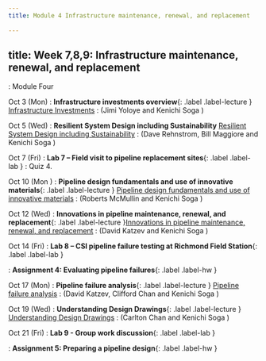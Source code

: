 ```yaml
---
title: Module 4 Infrastructure maintenance, renewal, and replacement
 
---
```

title: Week 7,8,9: Infrastructure maintenance, renewal, and replacement
---
: Module Four

Oct 3 (Mon) 
: **Infrastructure investments overview**{: .label .label-lecture } [Infrastructure Investments](/CivEng112/lectures/10-03) 
: (Jimi Yoloye and Kenichi Soga )

Oct 5 (Wed) 
: **Resilient System Design including Sustainability** [Resilient System Design including Sustainability](/CivEng112/lectures/10-05) 
: (Dave Rehnstrom, Bill Maggiore and Kenichi Soga )

Oct 7 (Fri) 
: **Lab 7 – Field visit to pipeline replacement sites**{: .label .label-lab } 
: Quiz 4.

Oct 10 (Mon ) 
: **Pipeline design fundamentals and use of innovative materials**{: .label .label-lecture } [Pipeline design fundamentals and use of innovative materials](/CivEng112/lectures/10-10) 
: (Roberts McMullin and Kenichi Soga )

Oct 12 (Wed) 
: **Innovations in pipeline maintenance, renewal, and replacement**{: .label .label-lecture }[Innovations in pipeline maintenance, renewal, and replacement](/CivEng112/lectures/10-12) 
: (David Katzev and Kenichi Soga )

Oct 14 (Fri) 
: **Lab 8 – CSI pipeline failure testing at Richmond Field Station**{: .label .label-lab }

: **Assignment 4: Evaluating pipeline failures**{: .label .label-hw }

Oct 17 (Mon) 
: **Pipeline failure analysis**{: .label .label-lecture } [Pipeline failure analysis](/CivEng112/lectures/10-17) 
: (David Katzev, Clifford Chan and Kenichi Soga )

Oct 19 (Wed) 
: **Understanding Design Drawings**{: .label .label-lecture } [Understanding Design Drawings](/CivEng112/lectures/10-19) 
: (Carlton Chan and Kenichi Soga )

Oct 21 (Fri) 
: **Lab 9 - Group work discussion**{: .label .label-lab } 

: **Assignment 5: Preparing a pipeline design**{: .label .label-hw }